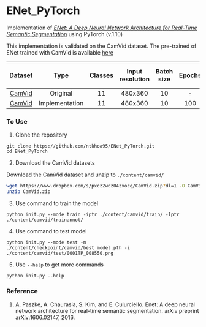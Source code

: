 # ENet_PyTorch

Implementation of [*ENet: A Deep Neural Network Architecture for Real-Time Semantic Segmentation*](https://arxiv.org/abs/1606.02147) using PyTorch (v.1.10)

This implementation is validated on the CamVid dataset.
The pre-trained of ENet trained with CamVid is available [here](https://github.com/ntkhoa95/ENet_PyTorch/tree/main/content/checkpoint/camvid/)

|                               Dataset                                |       Type     | Classes  | Input resolution | Batch size | Epochs |   Mean IoU (%)   | GFLOPS | Parameters|
| :------------------------------------------------------------------: |:--------------:| :------------------: | :--------------: | :--------: | :----: | :---------------: | :-------: | :-------: | 
| [CamVid](http://mi.eng.cam.ac.uk/research/projects/VideoRec/CamVid/) |    Original    |          11          |     480x360      |     10     |  -     | 58.3| 3.83 | 0.37M|
| [CamVid](http://mi.eng.cam.ac.uk/research/projects/VideoRec/CamVid/) | Implementation |          11          |     480x360      |     10     |  100   | 59.5| 2.34 | 0.35M|

### To Use
1. Clone the repository
```
git clone https://github.com/ntkhoa95/ENet_PyTorch.git
cd ENet_PyTorch
```

2. Download the CamVid datasets

Download the CamVid dataset and unzip to `./content/camvid/`
```sh
wget https://www.dropbox.com/s/pxcz2wdz04zxocq/CamVid.zip?dl=1 -O CamVid.zip
unzip CamVid.zip
```

3. Use command to train the model
```
python init.py --mode train -iptr ./content/camvid/train/ -lptr ./content/camvid/trainannot/
```

4. Use command to test model
```
python init.py --mode test -m ./content/checkpoint/camvid/best_model.pth -i ./content/camvid/test/0001TP_008550.png
```

5. Use `--help` to get more commands
```
python init.py --help
```

### Reference
1. A. Paszke, A. Chaurasia, S. Kim, and E. Culurciello. Enet: A deep neural network architecture for real-time semantic segmentation. arXiv preprint arXiv:1606.02147, 2016.
